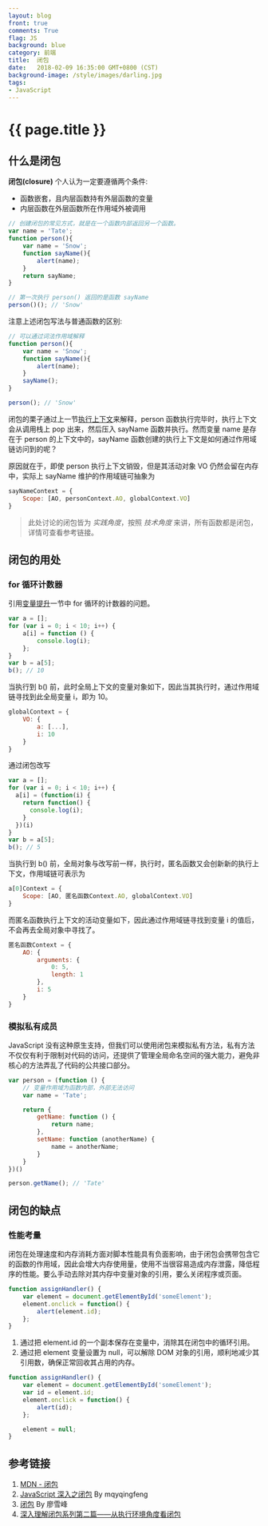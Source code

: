 ```yaml
---
layout: blog
front: true
comments: True
flag: JS
background: blue
category: 前端
title:  闭包
date:   2018-02-09 16:35:00 GMT+0800 (CST)
background-image: /style/images/darling.jpg
tags:
- JavaScript
---
```

# {{ page.title }}

## 什么是闭包

**闭包(closure)** 个人认为一定要遵循两个条件:

* 函数嵌套，且内层函数持有外层函数的变量
* 内层函数在外层函数所在作用域外被调用

```js
// 创建闭包的常见方式，就是在一个函数内部返回另一个函数。
var name = 'Tate';
function person(){
    var name = 'Snow';
    function sayName(){
        alert(name);
    }
    return sayName;
}

// 第一次执行 person() 返回的是函数 sayName
person()(); // 'Snow'
```

注意上述闭包写法与普通函数的区别:

```js
// 可以通过词法作用域解释
function person(){
    var name = 'Snow';
    function sayName(){
        alert(name);
    }
    sayName();
}

person(); // 'Snow'
```

闭包的栗子通过上一节[执行上下文]( {{site.url}}/2018/02/09/js-scope.html )来解释，person 函数执行完毕时，执行上下文会从调用栈上 pop 出来，然后压入 sayName 函数并执行。然而变量 name 是存在于 person 的上下文中的，sayName 函数创建的执行上下文是如何通过作用域链访问到的呢？

原因就在于，即使 person 执行上下文销毁，但是其活动对象 VO 仍然会留在内存中，实际上 sayName 维护的作用域链可抽象为

```js
sayNameContext = {
    Scope: [AO, personContext.AO, globalContext.VO]
}
```

> 此处讨论的闭包皆为 *实践角度*，按照 *技术角度* 来讲，所有函数都是闭包，详情可查看参考链接。

## 闭包的用处

### for 循环计数器

引用[变量提升]( {{site.url}}/2018/02/08/js-hoisting.html#%E5%9D%97%E7%BA%A7%E4%BD%9C%E7%94%A8%E5%9F%9F )一节中 for 循环的计数器的问题。

```js
var a = [];
for (var i = 0; i < 10; i++) {
    a[i] = function () {
        console.log(i);
    };
}
var b = a[5];
b(); // 10
```

当执行到 b() 前，此时全局上下文的变量对象如下，因此当其执行时，通过作用域链寻找到此全局变量 i，即为 10。

```js
globalContext = {
    VO: {
        a: [...],
        i: 10
    }
}
```

通过闭包改写

```js
var a = [];
for (var i = 0; i < 10; i++) {
  a[i] = (function(i) {
    return function() {
      console.log(i);
    }
  })(i)
}
var b = a[5];
b(); // 5
```

当执行到 b() 前，全局对象与改写前一样，执行时，匿名函数又会创新新的执行上下文，作用域链可表示为

```js
a[0]Context = {
    Scope: [AO, 匿名函数Context.AO, globalContext.VO]
}
```

而匿名函数执行上下文的活动变量如下，因此通过作用域链寻找到变量 i 的值后，不会再去全局对象中寻找了。

```js
匿名函数Context = {
    AO: {
        arguments: {
            0: 5,
            length: 1
        },
        i: 5
    }
}
```

### 模拟私有成员

 JavaScript 没有这种原生支持，但我们可以使用闭包来模拟私有方法，私有方法不仅仅有利于限制对代码的访问，还提供了管理全局命名空间的强大能力，避免非核心的方法弄乱了代码的公共接口部分。

```js
var person = (function () {
    // 变量作用域为函数内部，外部无法访问
    var name = 'Tate';

    return {
        getName: function () {
            return name;
        },
        setName: function (anotherName) {
            name = anotherName;
        }
    }
})()

person.getName(); // 'Tate'
```

## 闭包的缺点

### 性能考量

闭包在处理速度和内存消耗方面对脚本性能具有负面影响，由于闭包会携带包含它的函数的作用域，因此会增大内存使用量，使用不当很容易造成内存泄露，降低程序的性能。要么手动去除对其内存中变量对象的引用，要么关闭程序或页面。

```js
function assignHandler() {
    var element = document.getElementById('someElement');
    element.onclick = function() {
        alert(element.id);
    };
}
```

1. 通过把 element.id 的一个副本保存在变量中，消除其在闭包中的循环引用。
2. 通过把 element 变量设置为 null，可以解除 DOM 对象的引用，顺利地减少其引用数，确保正常回收其占用的内存。

```js
function assignHandler() {
    var element = document.getElementById('someElement');
    var id = element.id;
    element.onclick = function() {
        alert(id);
    };

    element = null;
}
```

## 参考链接

1. [MDN - 闭包](https://developer.mozilla.org/zh-CN/docs/Web/JavaScript/Closures)
1. [JavaScript 深入之闭包](https://github.com/mqyqingfeng/Blog/issues/9) By mqyqingfeng
1. [闭包](https://www.liaoxuefeng.com/wiki/001434446689867b27157e896e74d51a89c25cc8b43bdb3000/00143449934543461c9d5dfeeb848f5b72bd012e1113d15000) By 廖雪峰
1. [深入理解闭包系列第二篇——从执行环境角度看闭包](http://www.cnblogs.com/xiaohuochai/p/5730085.html)